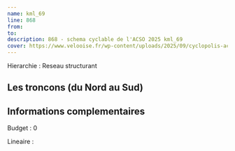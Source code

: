 ```yaml
---
name: kml_69 
line: 868
from: 
to:  
description: 868 - schema cyclable de l'ACSO 2025 kml_69 
cover: https://www.velooise.fr/wp-content/uploads/2025/09/cyclopolis-acso-default.jpg
---
```

Hierarchie : Reseau structurant


## Les troncons (du Nord au Sud)

## Informations complementaires

Budget  : 0 

Lineaire :

